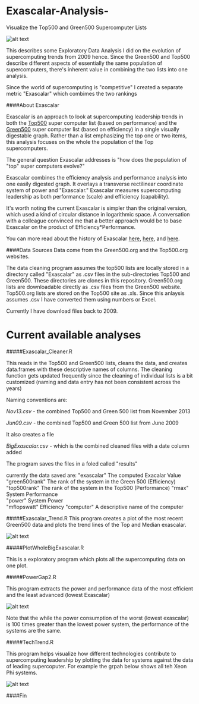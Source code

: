Exascalar-Analysis-
===================

Visualize the Top500 and Green500 Supercomputer Lists

![alt text](https://github.com/ww44ss/Exascalar-Analysis-/raw/master/Exascalar.png "Exascalar Graph")

This describes some Exploratory Data Analysis I did on the evolution of supercomputing trends from 2009 hence. 
Since the Green500 and Top500 describe different aspects of essentially the same population of supercomputers, there's inherent value in combining the two lists into one analysis. 

Since the world of supercomputing is "competitive" I created a separate metric "Exascalar" which combimes the two rankings

####About Exascalar

Exascalar is an approach to look at supercomputing leadership trends in both the [Top500](http://www.top500.org) super computer list (based on performance) and the [Green500](http://www.green500.org) super computer list (based on efficiency) in a single visually digestable graph. Rather than a list emphasizing the top one or two items, this analysis focuses on the whole the population of the Top supercomputers. 

The general question Exascalar addresses is "how does the population of "top" super computers evolve?"

Exascalar combines the efficiency analysis and performance analysis into one easily digested graph. It overlays a transverse rectilinear coordinate system of power and "Exascalar." Exascalar measures supercomputing leadership as both performance (scale) and efficiency (capability). 

It's worth noting the current  Exascalar is simpler than the original version, which used a kind of circular distance in logarithmic space. A conversation with a colleague convinced me that a better approach would be to base Exascalar on the product of Efficiency*Performance. 

You can more read about the history of Exascalar [here](https://communities.intel.com/community/itpeernetwork/datastack/blog/2011/10/20/rethinking-supercomputer-performance-and-efficiency-for-exascale), 
[here](http://www.datacenterknowledge.com/archives/2013/01/28/the-taxonomy-of-exascalar/), 
and [here](http://www.datacenterknowledge.com/archives/2012/07/10/june-2012-exascalar-efficiency-dominates-hpc/).


####Data Sources
Data come from the Green500.org and the Top500.org websites.  

The data cleaning program assumes the top500 lists are locally stored in a directory called "Exascalar" as .csv files in the sub-directories Top500 and Green500. These directories are clones in this repository.
  Green500.org lists are downloadable directly as .csv files from the Green500 website.
  Top500.org lists are stored on the Top500 site as .xls. Since this anlaysis assumes .csv I have converted them using numbers or Excel. 

Currently I have download files back to 2009.


Current available analyses
==========================

#####Exascalar_Cleaner.R  

This reads in the Top500 and Green500 lists, cleans the data, and creates data.frames with these descriptive names of columns. The cleaning function gets updated frequently since the cleaning of individual lists is a bit customized (naming and data entry has not been consistent across the years)

Naming conventions are:  
  
   _Nov13.csv_ - the combined Top500 and Green 500 list from November 2013  
    
   _Jun09.csv_ - the combined Top500 and Green 500 list from June 2009  
    
It also creates a file 

   _BigExascalar.csv_ - which is the combined cleaned files with a date column added

The program saves the files in a foled called "results"

currently the data saved are:
 "exascalar" The computed Exacalar Value
 "green500rank" The rank of the system in the Green 500 (Efficiency)
 "top500rank"   The rank of the system in the Top500 (Performance)
 "rmax"  System Performance       
 "power"  System Power      
 "mflopswatt"   Efficiency
 "computer" A descriptive name of the computer

#####Exascalar_Trend.R 
  This program creates a plot of the most recent Green500 data and plots the trend lines of the Top and Median exascalar.
  
![alt text](https://github.com/ww44ss/Exascalar-Analysis-/raw/master/ExascalarTrend.png "Exascalar")
  
#####PlotWholeBigExascalar.R 

This is a exploratory program which plots all the supercomputing data on one plot. 
  
#####PowerGap2.R

This program extracts the power and performance data of the most efficient and the least advanced (lowest Exascalar)
  
![alt text](https://github.com/ww44ss/Exascalar-Analysis-/raw/master/PowerCompare.png "Power Comparison")

Note that the while the power consumption of the worst (lowest exascalar) is 100 times greater than the lowest power system, the performance of the systems are the same. 
  
#####TechTrend.R

This program helps visualize how different technologies contribute to supercomputing leadership by plotting the data for systems against the data of leading supercoputer. For example the grpah below shows all teh Xeon Phi systems.
   
   ![alt text](https://github.com/ww44ss/Exascalar-Analysis-/raw/master/TechTrend_Perf_Phi.png "Xeon Phi ")
   
####Fin  